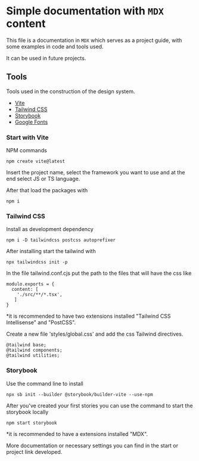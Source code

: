 <!-- Custom-Documentation.mdx -->

# Simple documentation with `MDX` content

This file is a documentation in `MDX` which serves as a project guide, with some examples in code and tools used.

It can be used in future projects.


## Tools

Tools used in the construction of the design system.

- [Vite](https://vitejs.dev/guide/)
- [Tailwind CSS](https://tailwindcss.com/)
- [Storybook](https://storybook.js.org/docs/react/get-started/introduction)
- [Google Fonts](https://fonts.google.com/)

### Start with Vite

NPM commands
```
npm create vite@latest
```

Insert the project name, select the framework you want to use and at the end select JS or TS language.

After that load the packages with
```
npm i
```

### Tailwind CSS

Install as development dependency
```
npm i -D tailwindcss postcss autoprefixer
```
After installing start the tailwind with
```
npx tailwindcss init -p
```
In the file tailwind.conf.cjs put the path to the files that will have the css like

```
modulo.exports = {
  content: [
    './src/**/*.tsx',
   ]
}
```
*it is recommended to have two extensions installed "Tailwind CSS Intellisense" and "PostCSS".

Create a new file 'styles/global.css' and add the css Tailwind directives.

```
@tailwind base;
@tailwind components;
@tailwind utilities;
```

### Storybook

Use the command line to install
```
npx sb init --builder @storybook/builder-vite --use-npm
```
After you've created your first stories you can use the command
to start the storybook locally
```
npm start storybook
```
*it is recommended to have a extensions installed "MDX".

More documentation or necessary settings you can find in the start or project link developed.
